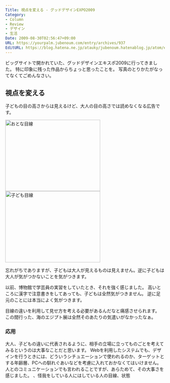 ```yaml
---
Title: 視点を変える - グッドデザインEXPO2009
Category:
- Column
- Review
- デザイン
- 生活
Date: 2009-08-30T02:56:47+09:00
URL: https://yourpalm.jubenoum.com/entry/archives/937
EditURL: https://blog.hatena.ne.jp/atauky/jubenoum.hatenablog.jp/atom/entry/6653458415120885170
---
```


ビッグサイトで開かれていた、グッドデザインエキスポ2009に行ってきました。
特に印象に残った作品からちょっと思ったことを。
写真のとりかたがなってなくてごめんなさい。

<h2>視点を変える</h2>
子どもの目の高さからは見えるけど、大人の目の高さでは読めなくなる広告です。

<a href="http://ec2-54-248-219-142.ap-northeast-1.compute.amazonaws.com/wp-content/uploads/2009/08/20090829142447.jpg"><img src="http://ec2-54-248-219-142.ap-northeast-1.compute.amazonaws.com/wp-content/uploads/2009/08/20090829142447-300x225.jpg" alt="おとな目線" title="おとな目線" width="300" height="225" class="size-medium wp-image-940" /></a>
<a href="http://ec2-54-248-219-142.ap-northeast-1.compute.amazonaws.com/wp-content/uploads/2009/08/20090829142817.jpg"><img src="http://ec2-54-248-219-142.ap-northeast-1.compute.amazonaws.com/wp-content/uploads/2009/08/20090829142817-300x225.jpg" alt="子ども目線" title="子ども目線" width="300" height="225" class="size-medium wp-image-941" /></a>

忘れがちでありますが、子どもは大人が見えるものは見えません。逆に子どもは大人が気がつかないことを気がつきます。

以前、博物館で学芸員の実習をしていたとき、それを強く感じました。
高いところに漢字で注意書きをしてあっても、子どもは全然気がつきません。
逆に足元のことには本当によく気がつきます。

目線の違いを利用して見せ方を考える必要があるんだなと痛感させられます。
この間行った、海のエジプト展は全然そのあたりの気遣いがなかったなぁ。

<h3>応用</h3>
大人、子どもの違いに代表されるように、相手の立場に立ってものごとを考えてみるというのは大事なことだと思います。
Webを利用したシステムでも、デザインを行うときには、どういうシチュエーションで使われるのか、ターゲットとする年齢層、PCへの馴れぐあいなどを考慮に入れておかなくてはいけません。
人とのコミュニケーションでも言われることですが、あらためて、その大事さを感じました。
、怪我をしている人にはしている人の目線、状態
